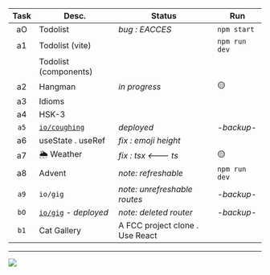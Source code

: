 | Task  | Desc.                   | Status                                 | Run            |
|:-----:|-------------------------|----------------------------------------|----------------|
| aO    | Todolist                | _bug : EACCES_                         | `npm start`
| a1    | Todolist (vite)         |                                        | `npm run dev`
|&#8203;| Todolist (components)   |                                        | 
| a2    | Hangman                 | _in progress_                          | :yellow_circle:
| a3    | Idioms                  |                                        | 
| a4    | HSK-3                   |                                        | 
| `a5`  | [`io/coughing`](https://nuoxoxo.github.io/coughing) | _deployed_ | _-backup-_
| a6    | useState . useRef       | _fix : emoji height_                   | 
| a7    | :sun_behind_rain_cloud: Weather |  _fix : tsx <--- ts_           | :yellow_circle:
| a8    | Advent                  | _note: refreshable_                    | `npm run dev` 
| `a9`  | `io/gig`                | _note: unrefreshable routes_           | _-backup-_
| `bO`  | [`io/gig`](https://nuoxoxo.github.io/gig) _- deployed_ | _note: deleted router_ | _-backup-_
| `b1`  | Cat Gallery            | A FCC project clone . Use React         |

---

![](https://i.imgur.com/Vi97P6T.jpg)
